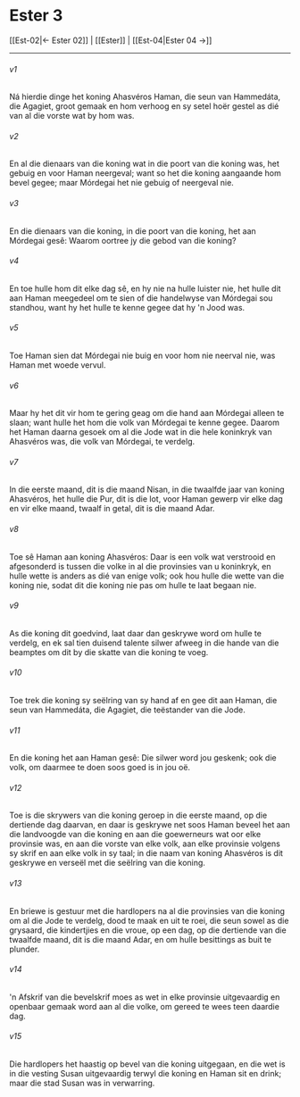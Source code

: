 # Ester 3

[[Est-02|← Ester 02]] | [[Ester]] | [[Est-04|Ester 04 →]]
***

###### v1
Ná hierdie dinge het koning Ahasvéros Haman, die seun van Hammedáta, die Agagiet, groot gemaak en hom verhoog en sy setel hoër gestel as dié van al die vorste wat by hom was. 
###### v2
En al die dienaars van die koning wat in die poort van die koning was, het gebuig en voor Haman neergeval; want so het die koning aangaande hom bevel gegee; maar Mórdegai het nie gebuig of neergeval nie. 
###### v3
En die dienaars van die koning, in die poort van die koning, het aan Mórdegai gesê: Waarom oortree jy die gebod van die koning? 
###### v4
En toe hulle hom dit elke dag sê, en hy nie na hulle luister nie, het hulle dit aan Haman meegedeel om te sien of die handelwyse van Mórdegai sou standhou, want hy het hulle te kenne gegee dat hy 'n Jood was. 
###### v5
Toe Haman sien dat Mórdegai nie buig en voor hom nie neerval nie, was Haman met woede vervul. 
###### v6
Maar hy het dit vir hom te gering geag om die hand aan Mórdegai alleen te slaan; want hulle het hom die volk van Mórdegai te kenne gegee. Daarom het Haman daarna gesoek om al die Jode wat in die hele koninkryk van Ahasvéros was, die volk van Mórdegai, te verdelg. 
###### v7
In die eerste maand, dit is die maand Nisan, in die twaalfde jaar van koning Ahasvéros, het hulle die Pur, dit is die lot, voor Haman gewerp vir elke dag en vir elke maand, twaalf in getal, dit is die maand Adar. 
###### v8
Toe sê Haman aan koning Ahasvéros: Daar is een volk wat verstrooid en afgesonderd is tussen die volke in al die provinsies van u koninkryk, en hulle wette is anders as dié van enige volk; ook hou hulle die wette van die koning nie, sodat dit die koning nie pas om hulle te laat begaan nie. 
###### v9
As die koning dit goedvind, laat daar dan geskrywe word om hulle te verdelg, en ek sal tien duisend talente silwer afweeg in die hande van die beamptes om dit by die skatte van die koning te voeg. 
###### v10
Toe trek die koning sy seëlring van sy hand af en gee dit aan Haman, die seun van Hammedáta, die Agagiet, die teëstander van die Jode. 
###### v11
En die koning het aan Haman gesê: Die silwer word jou geskenk; ook die volk, om daarmee te doen soos goed is in jou oë. 
###### v12
Toe is die skrywers van die koning geroep in die eerste maand, op die dertiende dag daarvan, en daar is geskrywe net soos Haman beveel het aan die landvoogde van die koning en aan die goewerneurs wat oor elke provinsie was, en aan die vorste van elke volk, aan elke provinsie volgens sy skrif en aan elke volk in sy taal; in die naam van koning Ahasvéros is dit geskrywe en verseël met die seëlring van die koning. 
###### v13
En briewe is gestuur met die hardlopers na al die provinsies van die koning om al die Jode te verdelg, dood te maak en uit te roei, die seun sowel as die grysaard, die kindertjies en die vroue, op een dag, op die dertiende van die twaalfde maand, dit is die maand Adar, en om hulle besittings as buit te plunder. 
###### v14
'n Afskrif van die bevelskrif moes as wet in elke provinsie uitgevaardig en openbaar gemaak word aan al die volke, om gereed te wees teen daardie dag. 
###### v15
Die hardlopers het haastig op bevel van die koning uitgegaan, en die wet is in die vesting Susan uitgevaardig terwyl die koning en Haman sit en drink; maar die stad Susan was in verwarring. 
